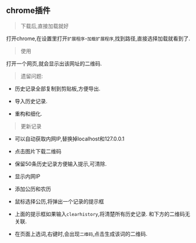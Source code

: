 ## chrome插件

> 下载后,直接加载就好

打开chrome,在设置里打开`扩展程序`-`加载扩展程序`,找到路径,直接选择加载就看到了.

> 使用

打开一个网页,就会显示出该网址的二维码.

> 遗留问题: 

* 历史记录全部复制到剪贴板,方便导出.

* 导入历史记录.

* 重构和细化.

> 更新记录

* 可以自动获取内网IP,替换掉localhost和127.0.0.1

* 点击图片下载二维码

* 保留50条历史记录方便输入提示,可清除.

* 显示内网IP

* 添加公历和农历

* 鼠标选择公历,将弹出一个记录的提示框

* 上面的提示框如果输入`clearhistory`,将清楚所有历史记录. 和下方的二维码无关联.

* 在页面上选词,右键时,会出现`二维码`,点击生成该词的二维码.